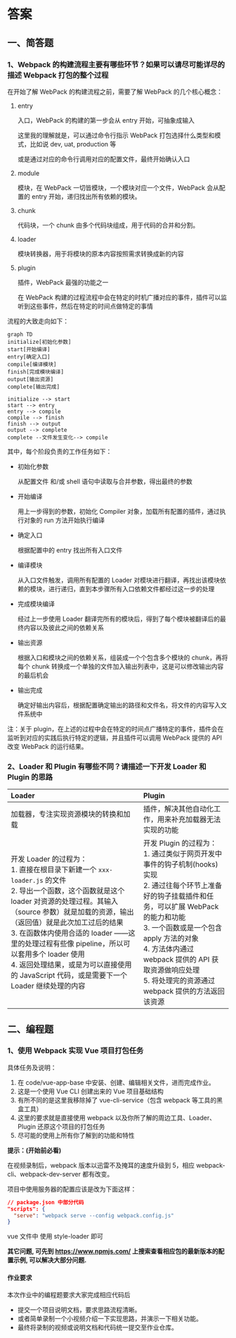 # 答案

## 一、简答题

### 1、Webpack 的构建流程主要有哪些环节？如果可以请尽可能详尽的描述 Webpack 打包的整个过程

在开始了解 WebPack 的构建流程之前，需要了解 WebPack 的几个核心概念：

1. entry

   入口，WebPack 的构建的第一步会从 entry 开始，可抽象成输入

   这里我的理解就是，可以通过命令行指示 WebPack 打包选择什么类型和模式，比如说 dev, uat, production 等

   或是通过对应的命令行调用对应的配置文件，最终开始确认入口

2. module

   模块，在 WebPack 一切皆模块，一个模块对应一个文件，WebPack 会从配置的 entry 开始，递归找出所有依赖的模块。

3. chunk

   代码块，一个 chunk 由多个代码块组成，用于代码的合并和分割。

4. loader

   模块转换器，用于将模块的原本内容按照需求转换成新的内容

5. plugin

   插件，WebPack 最强的功能之一

   在 WebPack 构建的过程流程中会在特定的时机广播对应的事件，插件可以监听到这些事件，然后在特定的时间点做特定的事情

流程的大致走向如下：

```mermaid
graph TD
initialize[初始化参数]
start[开始编译]
entry[确定入口]
compile[编译模块]
finish[完成模块编译]
output[输出资源]
complete[输出完成]

initialize --> start
start --> entry
entry --> compile
compile --> finish
finish --> output
output --> complete
complete --文件发生变化--> compile
```

其中，每个阶段负责的工作任务如下：

- 初始化参数

  从配置文件 和/或 shell 语句中读取与合并参数，得出最终的参数

- 开始编译

  用上一步得到的参数，初始化 Compiler 对象，加载所有配置的插件，通过执行对象的 run 方法开始执行编译

- 确定入口

  根据配置中的 entry 找出所有入口文件

- 编译模块

  从入口文件触发，调用所有配置的 Loader 对模块进行翻译，再找出该模块依赖的模块，进行递归，直到本步骤所有入口依赖文件都经过这一步的处理

- 完成模块编译

  经过上一步使用 Loader 翻译完所有的模块后，得到了每个模块被翻译后的最终内容以及彼此之间的依赖关系

- 输出资源

  根据入口和模块之间的依赖关系，组装成一个个包含多个模块的 chunk，再将每个 chunk 转换成一个单独的文件加入输出列表中，这是可以修改输出内容的最后机会

- 输出完成

  确定好输出内容后，根据配置确定输出的路径和文件名，将文件的内容写入文件系统中

注：关于 plugin，在上述的过程中会在特定的时间点广播特定的事件，插件会在监听到对应的实践后执行特定的逻辑，并且插件可以调用 WebPack 提供的 API 改变 WebPack 的运行结果。

### 2、Loader 和 Plugin 有哪些不同？请描述一下开发 Loader 和 Plugin 的思路

| Loader                                                                                                                                                                                                                                                                                                                                                                                                                            | Plugin                                                                                                                                                                                                                                                                                                                                    |
| :-------------------------------------------------------------------------------------------------------------------------------------------------------------------------------------------------------------------------------------------------------------------------------------------------------------------------------------------------------------------------------------------------------------------------------- | :---------------------------------------------------------------------------------------------------------------------------------------------------------------------------------------------------------------------------------------------------------------------------------------------------------------------------------------- |
| 加载器，专注实现资源模块的转换和加载                                                                                                                                                                                                                                                                                                                                                                                              | 插件，解决其他自动化工作，用来补充加载器无法实现的功能                                                                                                                                                                                                                                                                                    |
| 开发 Loader 的过程为： <br /> 1. 直接在根目录下新建一个 `xxx-loader.js` 的文件 <br /> 2. 导出一个函数，这个函数就是这个 loader 对资源的处理过程。其输入（source 参数）就是加载的资源，输出（返回值）就是此次加工过后的结果 <br /> 3. 在函数体内使用合适的 loader ——这里的处理过程有些像 pipeline，所以可以套用多个 loader 使用 <br /> 4. 返回处理结果，或是为可以直接使用的 JavaScript 代码，或是需要下一个 Loader 继续处理的内容 | 开发 Plugin 的过程为： <br /> 1. 通过类似于网页开发中事件的钩子机制(hooks)实现 <br /> 2. 通过往每个环节上准备好的钩子挂载插件和任务，可以扩展 WebPack 的能力和功能 <br /> 3. 一个函数或是一个包含 apply 方法的对象 <br /> 4. 方法体内通过 webpack 提供的 API 获取资源做响应处理 <br /> 5. 将处理完的资源通过 webpack 提供的方法返回该资源 |

## 二、编程题

### 1、使用 Webpack 实现 Vue 项目打包任务

具体任务及说明：

1. 在 code/vue-app-base 中安装、创建、编辑相关文件，进而完成作业。
2. 这是一个使用 Vue CLI 创建出来的 Vue 项目基础结构
3. 有所不同的是这里我移除掉了 vue-cli-service（包含 webpack 等工具的黑盒工具）
4. 这里的要求就是直接使用 webpack 以及你所了解的周边工具、Loader、Plugin 还原这个项目的打包任务
5. 尽可能的使用上所有你了解到的功能和特性

<b>提示：(开始前必看)</b>

在视频录制后，webpack 版本以迅雷不及掩耳的速度升级到 5，相应 webpack-cli、webpack-dev-server 都有改变。

项目中使用服务器的配置应该是改为下面这样：

```json
// package.json 中部分代码
"scripts": {
  "serve": "webpack serve --config webpack.config.js"
}
```

vue 文件中 使用 style-loader 即可

**其它问题, 可先到 <https://www.npmjs.com/> 上搜索查看相应包的最新版本的配置示例, 可以解决大部分问题.**

#### 作业要求

本次作业中的编程题要求大家完成相应代码后

- 提交一个项目说明文档，要求思路流程清晰。
- 或者简单录制一个小视频介绍一下实现思路，并演示一下相关功能。
- 最终将录制的视频或说明文档和代码统一提交至作业仓库。
